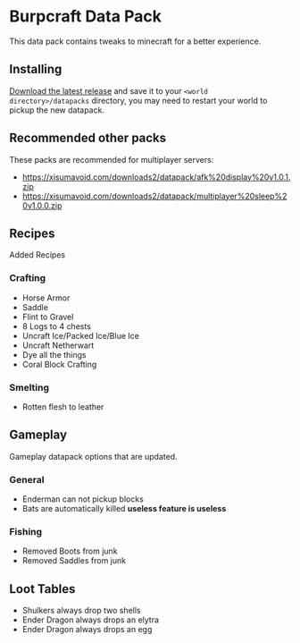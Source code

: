 # Burpcraft Data Pack

This data pack contains tweaks to minecraft for a better experience.

## Installing

[Download the latest release](https://github.com/RenEvo/burpcraft-data-pack/releases/latest) and save it to your `<world directory>/datapacks` directory, you may need to restart your world to pickup the new datapack.

## Recommended other packs

These packs are recommended for multiplayer servers:

* https://xisumavoid.com/downloads2/datapack/afk%20display%20v1.0.1.zip
* https://xisumavoid.com/downloads2/datapack/multiplayer%20sleep%20v1.0.0.zip

## Recipes

Added Recipes

### Crafting

* Horse Armor
* Saddle
* Flint to Gravel
* 8 Logs to 4 chests
* Uncraft Ice/Packed Ice/Blue Ice
* Uncraft Netherwart
* Dye all the things
* Coral Block Crafting

### Smelting

* Rotten flesh to leather

## Gameplay

Gameplay datapack options that are updated.

### General

* Enderman can not pickup blocks
* Bats are automatically killed **useless feature is useless**

### Fishing

* Removed Boots from junk
* Removed Saddles from junk

## Loot Tables

* Shulkers always drop two shells
* Ender Dragon always drops an elytra
* Ender Dragon always drops an egg
